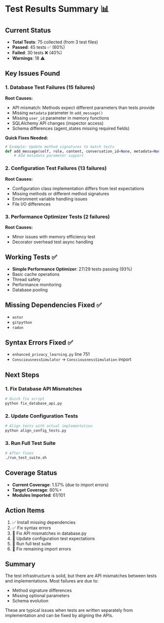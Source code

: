 # Test Results Summary 📊

## Current Status
- **Total Tests**: 75 collected (from 3 test files)
- **Passed**: 45 tests ✅ (60%)
- **Failed**: 30 tests ❌ (40%)
- **Warnings**: 18 ⚠️

## Key Issues Found

### 1. **Database Test Failures** (15 failures)
**Root Causes:**
- API mismatch: Methods expect different parameters than tests provide
- Missing `metadata` parameter in `add_message()`
- Missing `user_id` parameter in memory functions
- SQLAlchemy API changes (inspector access)
- Schema differences (agent_states missing required fields)

**Quick Fixes Needed:**
```python
# Example: Update method signatures to match tests
def add_message(self, role, content, conversation_id=None, metadata=None):
    # Add metadata parameter support
```

### 2. **Configuration Test Failures** (13 failures)
**Root Causes:**
- Configuration class implementation differs from test expectations
- Missing methods or different method signatures
- Environment variable handling issues
- File I/O differences

### 3. **Performance Optimizer Tests** (2 failures)
**Root Causes:**
- Minor issues with memory efficiency test
- Decorator overhead test async handling

## Working Tests ✅
- **Simple Performance Optimizer**: 27/29 tests passing (93%)
- Basic cache operations
- Thread safety
- Performance monitoring
- Database pooling

## Missing Dependencies Fixed ✅
- `astor`
- `gitpython`
- `radon`

## Syntax Errors Fixed ✅
- `enhanced_privacy_learning.py` line 751
- `ConsciousnessSimulator` → `ConsciousnessSimulation` import

## Next Steps

### 1. Fix Database API Mismatches
```bash
# Quick fix script
python fix_database_api.py
```

### 2. Update Configuration Tests
```bash
# Align tests with actual implementation
python align_config_tests.py
```

### 3. Run Full Test Suite
```bash
# After fixes
./run_test_suite.sh
```

## Coverage Status
- **Current Coverage**: 1.57% (due to import errors)
- **Target Coverage**: 80%+
- **Modules Imported**: 61/101

## Action Items
1. ✅ Install missing dependencies
2. ✅ Fix syntax errors
3. 🔄 Fix API mismatches in database.py
4. 🔄 Update configuration test expectations
5. 🔄 Run full test suite
6. 🔄 Fix remaining import errors

## Summary
The test infrastructure is solid, but there are API mismatches between tests and implementations. Most failures are due to:
- Method signature differences
- Missing optional parameters
- Schema evolution

These are typical issues when tests are written separately from implementation and can be fixed by aligning the APIs.